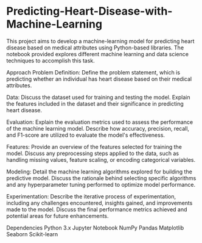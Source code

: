 # Predicting-Heart-Disease-with-Machine-Learning
This project aims to develop a machine-learning model for predicting heart disease based on medical attributes using Python-based libraries. The notebook provided explores different machine learning and data science techniques to accomplish this task.


Approach
Problem Definition: Define the problem statement, which is predicting whether an individual has heart disease based on their medical attributes.

Data: Discuss the dataset used for training and testing the model. Explain the features included in the dataset and their significance in predicting heart disease.

Evaluation: Explain the evaluation metrics used to assess the performance of the machine learning model. Describe how accuracy, precision, recall, and F1-score are utilized to evaluate the model's effectiveness.

Features: Provide an overview of the features selected for training the model. Discuss any preprocessing steps applied to the data, such as handling missing values, feature scaling, or encoding categorical variables.

Modeling: Detail the machine learning algorithms explored for building the predictive model. Discuss the rationale behind selecting specific algorithms and any hyperparameter tuning performed to optimize model performance.

Experimentation: Describe the iterative process of experimentation, including any challenges encountered, insights gained, and improvements made to the model. Discuss the final performance metrics achieved and potential areas for future enhancements.

Dependencies
Python 3.x
Jupyter Notebook
NumPy
Pandas
Matplotlib
Seaborn
Scikit-learn
